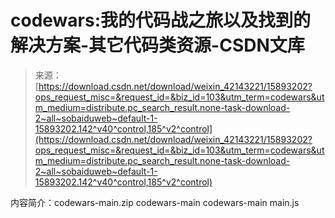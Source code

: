 <!--yml
category: codewars
date: 2022-08-13 11:36:19
-->

# codewars:我的代码战之旅以及找到的解决方案-其它代码类资源-CSDN文库

> 来源：[https://download.csdn.net/download/weixin_42143221/15893202?ops_request_misc=&request_id=&biz_id=103&utm_term=codewars&utm_medium=distribute.pc_search_result.none-task-download-2~all~sobaiduweb~default-1-15893202.142^v40^control,185^v2^control](https://download.csdn.net/download/weixin_42143221/15893202?ops_request_misc=&request_id=&biz_id=103&utm_term=codewars&utm_medium=distribute.pc_search_result.none-task-download-2~all~sobaiduweb~default-1-15893202.142^v40^control,185^v2^control)

内容简介：codewars-main.zip codewars-main codewars-main main.js